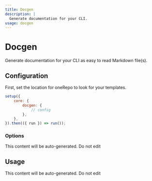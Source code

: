 ```yaml
---
title: Docgen
description: |
  Generate documentation for your CLI.
usage: docgen
---
```


# Docgen

Generate documentation for your CLI as easy to read Markdown file(s).

## Configuration

First, set the location for oneRepo to look for your templates.

```js {3-5}
setup({
	core: {
		docgen: {
			// config
		},
	},
}).then(({ run }) => run());
```

### Options

<!-- start-usage-typedoc -->

This content will be auto-generated. Do not edit

<!-- end-usage-typedoc -->

## Usage

<!-- start-auto-generated-from-cli-docgen -->

This content will be auto-generated. Do not edit

<!-- end-auto-generated-from-cli-docgen -->
